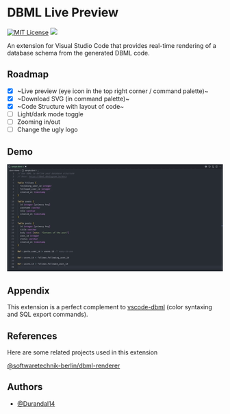 # DBML Live Preview

[![MIT License](https://img.shields.io/badge/License-MIT-green.svg)](https://choosealicense.com/licenses/mit/)
![](https://img.shields.io/github/package-json/v/durandal14/vscode-extension-dbml-viewer)

An extension for Visual Studio Code that provides real-time rendering of a database schema from the generated DBML code.

## Roadmap

-   [x] ~Live preview (eye icon in the top right corner / command palette)~
-   [x] ~Download SVG (in command palette)~
-   [x] ~Code Structure with layout of code~
-   [ ] Light/dark mode toggle
-   [ ] Zooming in/out
-   [ ] Change the ugly logo

## Demo

![Demo](./dbml-demo.gif)

## Appendix

This extension is a perfect complement to [vscode-dbml](vscode:extension/matt-meyers.vscode-dbml) (color syntaxing and SQL export commands).

## References

Here are some related projects used in this extension

[@softwaretechnik-berlin/dbml-renderer](https://github.com/softwaretechnik-berlin/dbml-renderer/)

## Authors

-   [@Durandal14](https://www.github.com/durandal14)

